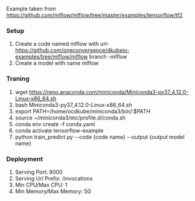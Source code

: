 Example taken from https://github.com/mlflow/mlflow/tree/master/examples/tensorflow/tf2

### Setup
1. Create a code named mlflow with url- https://github.com/oneconvergence/dkubeio-examples/tree/mlflow/mlflow branch -mlflow
2. Create a model with name mlflow

### Traning
1. wget https://repo.anaconda.com/miniconda/Miniconda3-py37_4.12.0-Linux-x86_64.sh
2. bash Miniconda3-py37_4.12.0-Linux-x86_64.sh
3. export PATH=/home/ocdkube/miniconda3/bin/:$PATH
4. source ~/miniconda3/etc/profile.d/conda.sh
5. conda env create -f conda.yaml
6. conda activate tensorflow-example
7. python train_predict.py --code {code name} --output {output model name}

### Deployment
1. Serving Port: 8000
2. Serving Url Prefix: /invocations
3. Min CPU/Max CPU: 1
4. Min Memory/Max Memory: 5G
